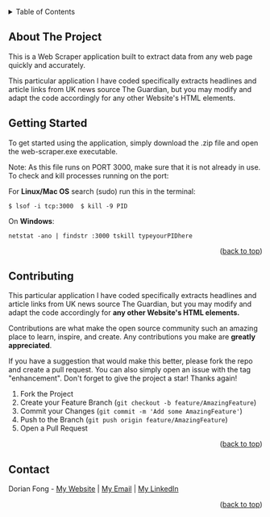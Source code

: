 


<!-- Improved compatibility of back to top link: See: https://github.com/othneildrew/Best-README-Template/pull/73 -->
<a name="readme-top"></a>
<!--
*** Thanks for checking out the Best-README-Template. If you have a suggestion
*** that would make this better, please fork the repo and create a pull request
*** or simply open an issue with the tag "enhancement".
*** Don't forget to give the project a star!
*** Thanks again! Now go create something AMAZING! :D
-->




<!-- TABLE OF CONTENTS -->
<details>
  <summary>Table of Contents</summary>
  <ol>
    <li><a href="#about-the-project">About The Project</a></li>
    <li><a href="#getting-started">Getting Started</a></li>
    <li><a href="#contributing">Contributing</a></li>
    <li><a href="#contact">Contact</a></li>
  </ol>
</details>



<!-- ABOUT THE PROJECT -->
## About The Project
This is a Web Scraper application built to extract data from any web page quickly and accurately.

This particular application I have coded specifically extracts headlines and article links from UK news source The Guardian, but you may modify and adapt the code accordingly for any other Website's HTML elements.

## Getting Started

To get started using the application, simply download the .zip file and open the web-scraper.exe executable. 

Note: As this file runs on PORT 3000, make sure that it is not already in use. 
To check and kill processes running on the port:

For **Linux/Mac OS** search (sudo) run this in the terminal:

`$ lsof -i tcp:3000 
$ kill -9 PID`

On **Windows**:

`netstat -ano | findstr :3000
tskill typeyourPIDhere` 

<p align="right">(<a href="#readme-top">back to top</a>)</p>


<!-- CONTRIBUTING -->
## Contributing

This particular application I have coded specifically extracts headlines and article links from UK news source The Guardian, but you may modify and adapt the code accordingly for **any other Website's HTML elements.**

Contributions are what make the open source community such an amazing place to learn, inspire, and create. Any contributions you make are **greatly appreciated**.

If you have a suggestion that would make this better, please fork the repo and create a pull request. You can also simply open an issue with the tag "enhancement".
Don't forget to give the project a star! Thanks again!

1. Fork the Project
2. Create your Feature Branch (`git checkout -b feature/AmazingFeature`)
3. Commit your Changes (`git commit -m 'Add some AmazingFeature'`)
4. Push to the Branch (`git push origin feature/AmazingFeature`)
5. Open a Pull Request

<p align="right">(<a href="#readme-top">back to top</a>)</p>


<!-- CONTACT -->
## Contact

Dorian Fong - [My Website](https://dorianfong98.github.io/) | [My Email](mailto:dorianfong@u.nus.edu) | [My LinkedIn](https://www.linkedin.com/in/dorianfong/)


<p align="right">(<a href="#readme-top">back to top</a>)</p>

